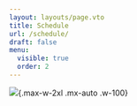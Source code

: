 ```yaml
---
layout: layouts/page.vto
title: Schedule
url: /schedule/
draft: false
menu:
  visible: true
  order: 2
---
```


![](/uploads/IMG_0778.png){.max-w-2xl .mx-auto .w-100}